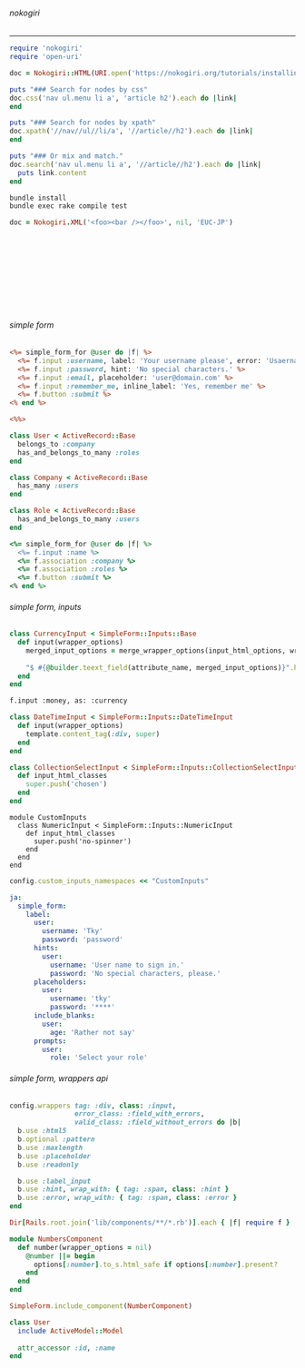 ###### nokogiri
---

```.rb
require 'nokogiri'
require 'open-uri'

doc = Nokogiri::HTML(URI.open('https://nokogiri.org/tutorials/installing_nokogiri.html'))

puts "### Search for nodes by css"
doc.css('nav ul.menu li a', 'article h2').each do |link|
end

puts "### Search for nodes by xpath"
doc.xpath('//nav//ul//li/a', '//article//h2').each do |link|
end

puts "### Or mix and match."
doc.search('nav ul.menu li a', '//article//h2').each do |link|
  puts link.content
end


```

```sh
bundle install
bundle exec rake compile test
```

```.rb
doc = Nokogiri.XML('<foo><bar /></foo>', nil, 'EUC-JP')
```

###### 
```
```

```
```

```
```


```
```

```
```

```
```


```
```

```
```

```
```

###### simple form
```app/views/usage.html.erb
<%= simple_form_for @user do |f| %>
  <%= f.input :username, label: 'Your username please', error: 'Usaername is mandatory, please specify one' %>
  <%= f.input :password, hint: 'No special characters.' %>
  <%= f.input :email, placeholder: 'user@domain.com' %>
  <%= f.input :remember_me, inline_label: 'Yes, remember me' %>
  <%= f.button :submit %>
<% end %>

<%%>

```

```app/models.rb
class User < ActiveRecord::Base
  belongs_to :company
  has_and_belongs_to_many :roles
end

class Company < ActiveRecord::Base
  has_many :users
end

class Role < ActiveRecord::Base
  has_and_belongs_to_many :users
end

```

```.rb
<%= simple_form_for @user do |f| %>
  <%= f.input :name %>
  <%= f.association :company %>
  <%= f.association :roles %>
  <%= f.button :submit %>
<% end %>
```

###### simple form, inputs
```app/inputs/currency_input.rb
class CurrencyInput < SimpleForm::Inputs::Base
  def input(wrapper_options)
    merged_input_options = merge_wrapper_options(input_html_options, wrapper_options)
    
    "$ #{@builder.teext_field(attribute_name, merged_input_options)}".html_safe
  end
end

```

```app/views/inputs/show.html.erb
f.input :money, as: :currency
```

```app/inputs/date_time_input.rb
class DateTimeInput < SimpleForm::Inputs::DateTimeInput
  def input(wrapper_options)
    template.content_tag(:div, super)
  end
end

```

```app/inputs/collection_select_input.rb
class CollectionSelectInput < SimpleForm::Inputs::CollectionSelectInput
  def input_html_classes
    super.push('chosen')
  end
end

```

```app/inputs/custom_inputs/numeric_input
module CustomInputs
  class NumericInput < SimpleForm::Inputs::NumericInput
    def input_html_classes
      super.push('no-spinner')
    end
  end
end

```

```config/simple_form.rb
config.custom_inputs_namespaces << "CustomInputs"

```

```i18n.yml
ja:
  simple_form:
    label:
      user:
        username: 'Tky'
        password: 'password'
      hints:
        user:
          username: 'User name to sign in.'
          password: 'No special characters, please.'
      placeholders:
        user:
          username: 'tky'
          password: '****'
      include_blanks:
        user:
          age: 'Rather not say'
      prompts:
        user:
          role: 'Select your role'

```
###### simple form, wrappers api
```.rb
config.wrappers tag: :div, class: :input,
                error_class: :field_with_errors,
                valid_class: :field_without_errors do |b|
  b.use :html5
  b.optional :pattern
  b.use :maxlength
  b.use :placeholder
  b.use :readonly

  b.use :label_input
  b.use :hint, wrap_with: { tag: :span, class: :hint }
  b.use :error, wrap_with: { tag: :span, class: :error }
end
```

```config/initializers/simple_form.rb
Dir[Rails.root.join('lib/components/**/*.rb')].each { |f| require f }
```

```lib/components/numbers_component.rb
module NumbersComponent
  def number(wrapper_options = nil)
    @number ||= begin
      options[:number].to_s.html_safe if options[:number].present?
    end
  end
end

SimpleForm.include_component(NumberComponent)
```

```.rb
class User
  include ActiveModel::Model
  
  attr_accessor :id, :name
end

```

